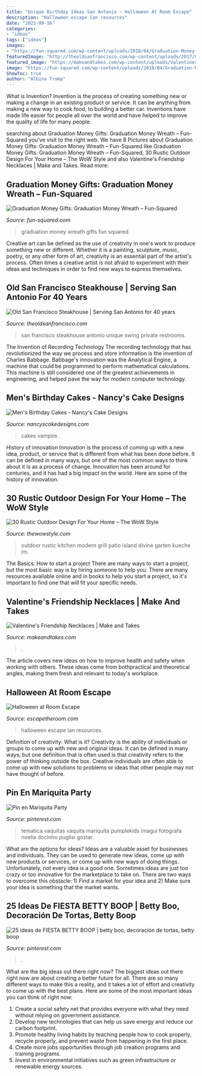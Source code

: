 ```yaml
---
title: "Unique Birthday Ideas San Antonio ~ Halloween At Room Escape"
description: "Halloween escape lan resources"
date: "2023-09-16"
categories:
- "ideas"
tags: ["ideas"]
images:
- "https://fun-squared.com/wp-content/uploads/2018/04/Graduation-Money-Wreath-726x1024.png"
featuredImage: "http://theoldsanfrancisco.com/wp-content/uploads/2017/06/swingroombalcony.jpg"
featured_image: "https://makeandtakes.com/wp-content/uploads/Valentines-Day-Heart-Friendship.jpg"
image: "https://fun-squared.com/wp-content/uploads/2018/04/Graduation-Money-Wreath-726x1024.png"
ShowToc: true
author: "Albina Tromp"
---
```



What is Invention?
Invention is the process of creating something new or making a change in an existing product or service. It can be anything from making a new way to cook food, to building a better car. Inventions have made life easier for people all over the world and have helped to improve the quality of life for many people.

	

		
searching about Graduation Money Gifts: Graduation Money Wreath – Fun-Squared you've visit to the right web. We have 8 Pictures about Graduation Money Gifts: Graduation Money Wreath – Fun-Squared like Graduation Money Gifts: Graduation Money Wreath – Fun-Squared, 30 Rustic Outdoor Design For Your Home – The WoW Style and also Valentine&#039;s Friendship Necklaces | Make and Takes. Read more:
		
    
## Graduation Money Gifts: Graduation Money Wreath – Fun-Squared

<img loading=lazy src="https://fun-squared.com/wp-content/uploads/2018/04/Graduation-Money-Wreath-726x1024.png" onerror="this.onerror=null;this.src='https://tse3.mm.bing.net/th?id=OIP.e1Qt7cMZgG8ezDbW_j6j8QHaKc&amp;pid=15.1';" alt="Graduation Money Gifts: Graduation Money Wreath – Fun-Squared">

_Source: fun-squared.com_

>graduation money wreath gifts fun squared. 

	

Creative art can be defined as the use of creativity in one's work to produce something new or different. Whether it is a painting, sculpture, music, poetry, or any other form of art, creativity is an essential part of the artist's process. Often times a creative artist is not afraid to experiment with their ideas and techniques in order to find new ways to express themselves.

    
## Old San Francisco Steakhouse | Serving San Antonio For 40 Years

<img loading=lazy src="http://theoldsanfrancisco.com/wp-content/uploads/2017/06/swingroombalcony.jpg" onerror="this.onerror=null;this.src='https://tse1.mm.bing.net/th?id=OIP.8ugyFzjKQ63WehkWDjSLVQHaE7&amp;pid=15.1';" alt="Old San Francisco Steakhouse | Serving San Antonio for 40 years">

_Source: theoldsanfrancisco.com_

>san francisco steakhouse antonio unique swing private restrooms. 

	

The Invention of Recording Technology
The recording technology that has revolutionized the way we process and store information is the invention of Charles Babbage. Babbage's innovation was the Analytical Engine, a machine that could be programmed to perform mathematical calculations. This machine is still considered one of the greatest achievements in engineering, and helped pave the way for modern computer technology.

    
## Men&#039;s Birthday Cakes - Nancy&#039;s Cake Designs

<img loading=lazy src="https://nancyscakedesigns.com/wp-content/uploads/2017/03/File-Oct-11-1-15-21-PM-768x1024.jpeg" onerror="this.onerror=null;this.src='https://tse4.mm.bing.net/th?id=OIP.qufBEzCcx_OAuoKHigFYFwHaJ4&amp;pid=15.1';" alt="Men&#039;s Birthday Cakes - Nancy&#039;s Cake Designs">

_Source: nancyscakedesigns.com_

>cakes vampire. 

	

History of innovation
Innovation is the process of coming up with a new idea, product, or service that is different from what has been done before. It can be defined in many ways, but one of the most common ways to think about it is as a process of change. Innovation has been around for centuries, and it has had a big impact on the world. Here are some of the history of innovation.

    
## 30 Rustic Outdoor Design For Your Home – The WoW Style

<img loading=lazy src="http://thewowstyle.com/wp-content/uploads/2015/02/kitchen-divine-modern-kitchen-design-endearing-kitchen-island-design-ideas-rustic-style-modern-outdoor-kitchen-design-ideas.jpg" onerror="this.onerror=null;this.src='https://tse2.mm.bing.net/th?id=OIP.tn1YEezf-2YQa8-bFvgRggHaFj&amp;pid=15.1';" alt="30 Rustic Outdoor Design For Your Home – The WoW Style">

_Source: thewowstyle.com_

>outdoor rustic kitchen modern grill patio island divine garten kueche im. 

	

The Basics: How to start a project
There are many ways to start a project, but the most basic way is by hiring someone to help you. There are many resources available online and in books to help you start a project, so it's important to find one that will fit your specific needs.

    
## Valentine&#039;s Friendship Necklaces | Make And Takes

<img loading=lazy src="https://makeandtakes.com/wp-content/uploads/Valentines-Day-Heart-Friendship.jpg" onerror="this.onerror=null;this.src='https://tse4.mm.bing.net/th?id=OIP.sKTAiS7Y8E6iGEDEI1SA6AHaLH&amp;pid=15.1';" alt="Valentine&#039;s Friendship Necklaces | Make and Takes">

_Source: makeandtakes.com_

>. 

	

The article covers new ideas on how to improve health and safety when working with others. These ideas come from bothpractical and theoretical angles, making them fresh and relevant to today's workplace.

    
## Halloween At Room Escape

<img loading=lazy src="https://escapetheroom.com/wp-content/uploads/2018/10/Halloween-at-Room-Escape-800x545.jpg" onerror="this.onerror=null;this.src='https://tse1.mm.bing.net/th?id=OIP.VrX6hU6f_975bXsw74zCiwHaFC&amp;pid=15.1';" alt="Halloween at Room Escape">

_Source: escapetheroom.com_

>halloween escape lan resources. 

	

Definition of creativity: What is it?
Creativity is the ability of individuals or groups to come up with new and original ideas. It can be defined in many ways, but one definition that is often used is that creativity refers to the power of thinking outside the box. Creative individuals are often able to come up with new solutions to problems or ideas that other people may not have thought of before.

    
## Pin En Mariquita Party

<img loading=lazy src="https://i.pinimg.com/736x/d8/36/94/d836946a57e5dc12b977abeade300dca--ideas-cumpleaños-ladybug-party.jpg" onerror="this.onerror=null;this.src='https://tse2.mm.bing.net/th?id=OIP.5b95pfJIx0X3nh0OiGmtbQHaFj&amp;pid=15.1';" alt="Pin en Mariquita Party">

_Source: pinterest.com_

>tematica vaquitas vaquita mariquita pumplekids imagui fotografa noelia docinho puglisi gostar. 

	

What are the options for ideas?
Ideas are a valuable asset for businesses and individuals. They can be used to generate new ideas, come up with new products or services, or come up with new ways of doing things. Unfortunately, not every idea is a good one. Sometimes ideas are just too crazy or too innovative for the marketplace to take on. There are two ways to overcome this obstacle: 1) Find a market for your idea and 2) Make sure your idea is something that the market wants.

    
## 25 Ideas De FIESTA BETTY BOOP | Betty Boo, Decoración De Tortas, Betty Boop

<img loading=lazy src="https://i.pinimg.com/474x/df/14/d7/df14d71002a04d14d0ac544ddbdf860e--novelty-cakes-betty-boop.jpg" onerror="this.onerror=null;this.src='https://tse1.mm.bing.net/th?id=OIP.hIKa26_mW6M1zch81DXYiwAAAA&amp;pid=15.1';" alt="25 ideas de FIESTA BETTY BOOP | betty boo, decoración de tortas, betty boop">

_Source: pinterest.com_

>. 

	

What are the big ideas out there right now?
The biggest ideas out there right now are about creating a better future for all. There are so many different ways to make this a reality, and it takes a lot of effort and creativity to come up with the best plans. Here are some of the most important ideas you can think of right now:
1. Create a social safety net that provides everyone with what they need without relying on government assistance.
2. Develop new technologies that can help us save energy and reduce our carbon footprint. 
3. Promote healthy living habits by teaching people how to cook properly, recycle properly, and prevent waste from happening in the first place. 
4. Create more jobs opportunities through job creation programs and training programs. 
5. Invest in environmental initiatives such as green infrastructure or renewable energy sources.

